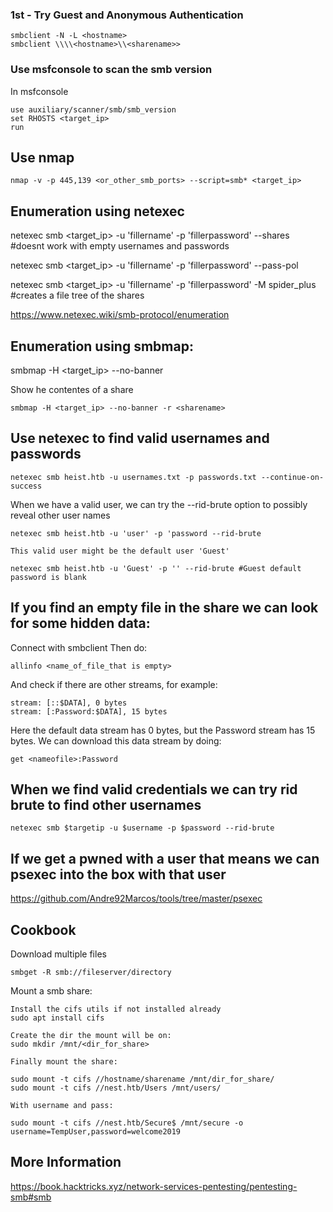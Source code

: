 ### 1st - Try Guest and Anonymous Authentication

	smbclient -N -L <hostname>
	smbclient \\\\<hostname>\\<sharename>>

### Use msfconsole to scan the smb version

In msfconsole

	use auxiliary/scanner/smb/smb_version
	set RHOSTS <target_ip>
	run

## Use nmap

	nmap -v -p 445,139 <or_other_smb_ports> --script=smb* <target_ip>

## Enumeration using netexec

netexec smb <target_ip> -u 'fillername' -p 'fillerpassword' --shares #doesnt work with empty usernames and passwords

netexec smb <target_ip> -u 'fillername' -p 'fillerpassword' --pass-pol

netexec smb <target_ip> -u 'fillername' -p 'fillerpassword' -M spider_plus #creates a file tree of the shares


https://www.netexec.wiki/smb-protocol/enumeration

## Enumeration using smbmap:

smbmap -H <target_ip> --no-banner

Show he contentes of a share

	smbmap -H <target_ip> --no-banner -r <sharename>



## Use netexec to find valid usernames and passwords

	netexec smb heist.htb -u usernames.txt -p passwords.txt --continue-on-success

When we have a valid user, we can try the --rid-brute option to possibly reveal other user names

	netexec smb heist.htb -u 'user' -p 'password --rid-brute

	This valid user might be the default user 'Guest'

	netexec smb heist.htb -u 'Guest' -p '' --rid-brute #Guest default password is blank

## If you find an empty file in the share we can look for some hidden data:

Connect with smbclient
Then do:

	allinfo <name_of_file_that is empty>

And check if there are other streams, for example:

	stream: [::$DATA], 0 bytes
	stream: [:Password:$DATA], 15 bytes

Here the default data stream has 0 bytes, but the Password stream has 15 bytes.
We can download this data stream by doing:

	get <nameofile>:Password

## When we find valid credentials we can try rid brute to find other usernames

	netexec smb $targetip -u $username -p $password --rid-brute


## If we get a pwned with a user that means we can psexec into the box with that user

https://github.com/Andre92Marcos/tools/tree/master/psexec


## Cookbook

Download multiple files

	smbget -R smb://fileserver/directory

Mount a smb share:

	Install the cifs utils if not installed already
	sudo apt install cifs

	Create the dir the mount will be on:
	sudo mkdir /mnt/<dir_for_share>

	Finally mount the share:

	sudo mount -t cifs //hostname/sharename /mnt/dir_for_share/
	sudo mount -t cifs //nest.htb/Users /mnt/users/

	With username and pass:

	sudo mount -t cifs //nest.htb/Secure$ /mnt/secure -o username=TempUser,password=welcome2019

## More Information

https://book.hacktricks.xyz/network-services-pentesting/pentesting-smb#smb